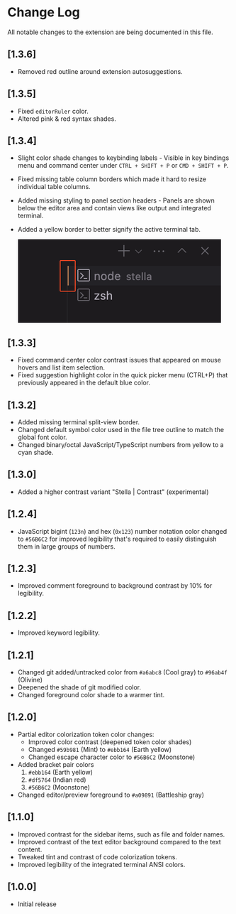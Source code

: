 # Change Log
All notable changes to the extension are being documented in this file.

## [1.3.6]
- Removed red outline around extension autosuggestions.

## [1.3.5]
- Fixed `editorRuler` color.
- Altered pink & red syntax shades.

## [1.3.4]
- Slight color shade changes to keybinding labels - Visible in key bindings menu and command center under `CTRL + SHIFT + P` or `CMD + SHIFT + P`.
- Fixed missing table column borders which made it hard to resize individual table columns.
- Added missing styling to panel section headers - Panels are shown below the editor area and contain views like output and integrated terminal.
- Added a yellow border to better signify the active terminal tab.

    ![Thumbnail](https://raw.githubusercontent.com/4S1ght/Stella/main/images/1.3.4-changelog-1.png)

## [1.3.3]
- Fixed command center color contrast issues that appeared on mouse hovers and list item selection.
- Fixed suggestion highlight color in the quick picker menu (CTRL+P) that previously appeared in the default blue color.

## [1.3.2]
- Added missing terminal split-view border.
- Changed default symbol color used in the file tree outline to match the global font color.
- Changed binary/octal JavaScript/TypeScript numbers from yellow to a cyan shade.

## [1.3.0]
- Added a higher contrast variant "Stella | Contrast" (experimental)

## [1.2.4]
- JavaScript bigint (`123n`) and hex (`0x123`) number notation color changed to `#56B6C2` 
  for improved legibility that's required to easily distinguish them in large groups of numbers.

## [1.2.3]
- Improved comment foreground to background contrast by 10% for legibility.

## [1.2.2]
- Improved keyword legibility.

## [1.2.1]
- Changed git added/untracked color from `#a6abc8` (Cool gray) to `#96ab4f` (Olivine)
- Deepened the shade of git modified color.
- Changed foreground color shade to a warmer tint.

## [1.2.0]
- Partial editor colorization token color changes:
    - Improved color contrast (deepened token color shades)
    - Changed `#59b981` (Mint) to `#ebb164` (Earth yellow)
    - Changed escape character color to `#56B6C2` (Moonstone)
- Added bracket pair colors 
    1. `#ebb164` (Earth yellow)
    2. `#df5764` (Indian red)
    3. `#56B6C2` (Moonstone)
- Changed editor/preview foreground to `#a09891` (Battleship gray)

## [1.1.0]
- Improved contrast for the sidebar items, such as file and folder names.
- Improved contrast of the text editor background compared to the text content.
- Tweaked tint and contrast of code colorization tokens.
- Improved legibility of the integrated terminal ANSI colors.

## [1.0.0]
- Initial release